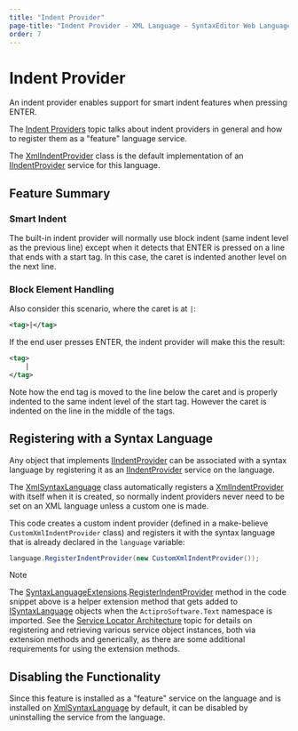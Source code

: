 ```yaml
---
title: "Indent Provider"
page-title: "Indent Provider - XML Language - SyntaxEditor Web Languages Add-on"
order: 7
---
```

# Indent Provider

An indent provider enables support for smart indent features when pressing ENTER.

The [Indent Providers](../../user-interface/input-output/indent-providers.md) topic talks about indent providers in general and how to register them as a "feature" language service.

The [XmlIndentProvider](xref:ActiproSoftware.Text.Languages.Xml.Implementation.XmlIndentProvider) class is the default implementation of an [IIndentProvider](xref:ActiproSoftware.UI.WinForms.Controls.SyntaxEditor.IIndentProvider) service for this language.

## Feature Summary

### Smart Indent

The built-in indent provider will normally use block indent (same indent level as the previous line) except when it detects that ENTER is pressed on a line that ends with a start tag.  In this case, the caret is indented another level on the next line.

### Block Element Handling

Also consider this scenario, where the caret is at `|`:

```xml
<tag>|</tag>
```

If the end user presses ENTER, the indent provider will make this the result:

```xml
<tag>
	|
</tag>
```

Note how the end tag is moved to the line below the caret and is properly indented to the same indent level of the start tag.  However the caret is indented on the line in the middle of the tags.

## Registering with a Syntax Language

Any object that implements [IIndentProvider](xref:ActiproSoftware.UI.WinForms.Controls.SyntaxEditor.IIndentProvider) can be associated with a syntax language by registering it as an [IIndentProvider](xref:ActiproSoftware.UI.WinForms.Controls.SyntaxEditor.IIndentProvider) service on the language.

The [XmlSyntaxLanguage](xref:ActiproSoftware.Text.Languages.Xml.Implementation.XmlSyntaxLanguage) class automatically registers a [XmlIndentProvider](xref:ActiproSoftware.Text.Languages.Xml.Implementation.XmlIndentProvider) with itself when it is created, so normally indent providers never need to be set on an XML language unless a custom one is made.

This code creates a custom indent provider (defined in a make-believe `CustomXmlIndentProvider` class) and registers it with the syntax language that is already declared in the `language` variable:

```csharp
language.RegisterIndentProvider(new CustomXmlIndentProvider());
```

> [!NOTE]
> The [SyntaxLanguageExtensions](xref:ActiproSoftware.Text.SyntaxLanguageExtensions).[RegisterIndentProvider](xref:ActiproSoftware.Text.SyntaxLanguageExtensions.RegisterIndentProvider*) method in the code snippet above is a helper extension method that gets added to [ISyntaxLanguage](xref:ActiproSoftware.Text.ISyntaxLanguage) objects when the `ActiproSoftware.Text` namespace is imported.  See the [Service Locator Architecture](../../language-creation/service-locator-architecture.md) topic for details on registering and retrieving various service object instances, both via extension methods and generically, as there are some additional requirements for using the extension methods.

## Disabling the Functionality

Since this feature is installed as a "feature" service on the language and is installed on [XmlSyntaxLanguage](xref:ActiproSoftware.Text.Languages.Xml.Implementation.XmlSyntaxLanguage) by default, it can be disabled by uninstalling the service from the language.
